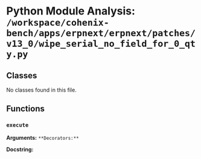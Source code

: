 # Python Module Analysis: `/workspace/cohenix-bench/apps/erpnext/erpnext/patches/v13_0/wipe_serial_no_field_for_0_qty.py`

## Classes

No classes found in this file.


## Functions

### `execute`
**Arguments:** ``
**Decorators:** ``

**Docstring:**
```

```

